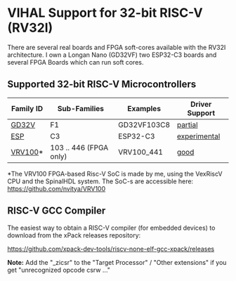 # VIHAL Support for 32-bit RISC-V (RV32I)

There are several real boards and FPGA soft-cores available with the RV32I architecture.
I own a Longan Nano (GD32VF) two ESP32-C3 boards and several FPGA Boards which can run soft cores.

## Supported 32-bit RISC-V Microcontrollers

Family ID | Sub-Families | Examples | Driver Support
----------|--------------|----------|---------------
[GD32V](/rv32i/GD32V) | F1 | GD32VF103C8 | [partial](/rv32i/GD32V)
[ESP](/rv32i/ESP) | C3 | ESP32-C3 | [experimental](/rv32i/ESP)
[VRV100](/rv32i/VRV100)*  | 103 .. 446 (FPGA only) | VRV100_441 | [good](/rv32i/VRV100)

*The VRV100 FPGA-based Risc-V SoC is made by me, using the VexRiscV CPU and the SpinalHDL system. The SoC-s are accessible here: https://github.com/nvitya/VRV100

## RISC-V GCC Compiler

The easiest way to obtain a RISC-V compiler (for embedded devices) to download from the xPack releases repository:

https://github.com/xpack-dev-tools/riscv-none-elf-gcc-xpack/releases

__Note:__
Add the "_zicsr" to the "Target Processor" / "Other extensions" if you get "unrecognized opcode csrw ..."